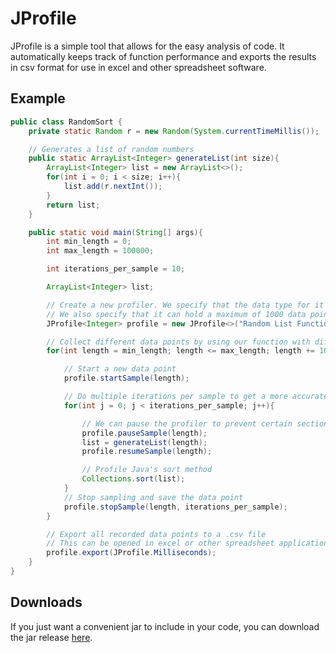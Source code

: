 # JProfile
JProfile is a simple tool that allows for the easy analysis of code. It automatically keeps track of function performance and exports the results in csv format for use in excel and other spreadsheet software.

## Example
```Java
public class RandomSort {
    private static Random r = new Random(System.currentTimeMillis());

    // Generates a list of random numbers
    public static ArrayList<Integer> generateList(int size){
        ArrayList<Integer> list = new ArrayList<>();
        for(int i = 0; i < size; i++){
            list.add(r.nextInt());
        }
        return list;
    }

    public static void main(String[] args){
        int min_length = 0;
        int max_length = 100000;

        int iterations_per_sample = 10;

        ArrayList<Integer> list;

        // Create a new profiler. We specify that the data type for it's x axis is 'Integer'.
        // We also specify that it can hold a maximum of 1000 data points, but we won't use all of them.
        JProfile<Integer> profile = new JProfile<>("Random List Function", 1000);

        // Collect different data points by using our function with different inputs
        for(int length = min_length; length <= max_length; length += 1000){

            // Start a new data point
            profile.startSample(length);

            // Do multiple iterations per sample to get a more accurate result
            for(int j = 0; j < iterations_per_sample; j++){

                // We can pause the profiler to prevent certain sections of code from affecting our results
                profile.pauseSample(length);
                list = generateList(length);
                profile.resumeSample(length);

                // Profile Java's sort method
                Collections.sort(list);
            }
            // Stop sampling and save the data point
            profile.stopSample(length, iterations_per_sample);
        }

        // Export all recorded data points to a .csv file
        // This can be opened in excel or other spreadsheet applications
        profile.export(JProfile.Milliseconds);
    }
}
```

## Downloads
If you just want a convenient jar to include in your code, you can download the jar release [here](https://drive.google.com/file/d/1FJWlKSx6_34mIH4wT1y4jeg1_ceDkRnf/view?usp=sharing).
